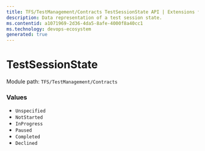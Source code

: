 ```yaml
---
title: TFS/TestManagement/Contracts TestSessionState API | Extensions for Azure DevOps Services
description: Data representation of a test session state.
ms.contentid: a1071969-2d36-4da5-8afe-4000f8a40cc1
ms.technology: devops-ecosystem
generated: true
---
```


# TestSessionState

Module path: `TFS/TestManagement/Contracts`

### Values

* `Unspecified`
* `NotStarted`
* `InProgress`
* `Paused`
* `Completed`
* `Declined`
